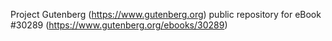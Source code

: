 Project Gutenberg (https://www.gutenberg.org) public repository for eBook #30289 (https://www.gutenberg.org/ebooks/30289)
